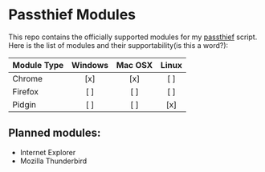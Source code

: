 # Passthief Modules
This repo contains the officially supported modules for my [passthief](https://github.com/sadboyzvone/passthief) script.<br />
Here is the list of modules and their supportability(is this a word?):

| Module Type | Windows | Mac OSX | Linux |
| ----------- |:-------:|:-------:|:-----:|
| Chrome      | [x]     | [x]     | [ ]   |
| Firefox     | [ ]     | [ ]     | [ ]   |
| Pidgin      | [ ]     | [ ]     | [x]   |

## Planned modules:
- Internet Explorer
- Mozilla Thunderbird
